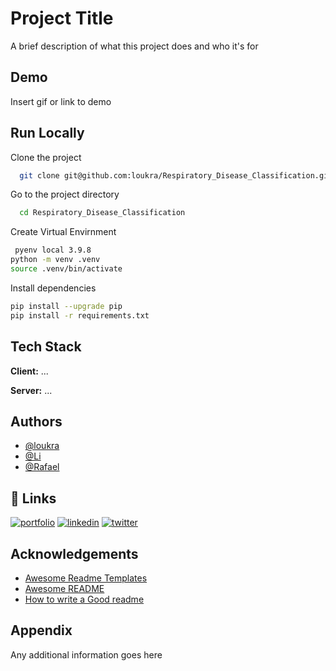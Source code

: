 
# Project Title

A brief description of what this project does and who it's for


## Demo

Insert gif or link to demo


## Run Locally

Clone the project

```bash
  git clone git@github.com:loukra/Respiratory_Disease_Classification.git
```

Go to the project directory

```bash
  cd Respiratory_Disease_Classification
```
Create Virtual Envirnment 

```bash
 pyenv local 3.9.8
python -m venv .venv
source .venv/bin/activate
```

Install dependencies

```bash
pip install --upgrade pip
pip install -r requirements.txt
```

## Tech Stack

**Client:** ...

**Server:** ...


## Authors

- [@loukra](https://www.github.com/loukra)
- [@Li](https://www.github.com/loukra)
- [@Rafael](https://www.github.com/loukra)

## 🔗 Links
[![portfolio](https://img.shields.io/badge/my_portfolio-000?style=for-the-badge&logo=ko-fi&logoColor=white)](https://katherineoelsner.com/)
[![linkedin](https://img.shields.io/badge/linkedin-0A66C2?style=for-the-badge&logo=linkedin&logoColor=white)](https://www.linkedin.com/)
[![twitter](https://img.shields.io/badge/twitter-1DA1F2?style=for-the-badge&logo=twitter&logoColor=white)](https://twitter.com/)


## Acknowledgements

 - [Awesome Readme Templates](https://awesomeopensource.com/project/elangosundar/awesome-README-templates)
 - [Awesome README](https://github.com/matiassingers/awesome-readme)
 - [How to write a Good readme](https://bulldogjob.com/news/449-how-to-write-a-good-readme-for-your-github-project)


## Appendix

Any additional information goes here

